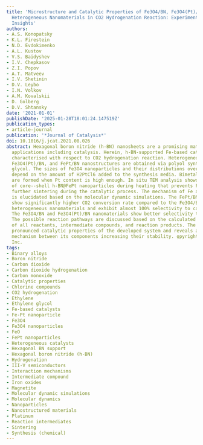 ```yaml
---
title: 'Microstructure and Catalytic Properties of Fe3O4/BN, Fe3O4(Pt)/BN, and FePt/BN
  Heterogeneous Nanomaterials in CO2 Hydrogenation Reaction: Experimental and Theoretical
  Insights'
authors:
- A.S. Konopatsky
- K.L. Firestein
- N.D. Evdokimenko
- A.L. Kustov
- V.S. Baidyshev
- I.V. Chepkasov
- Z.I. Popov
- A.T. Matveev
- I.V. Shetinin
- D.V. Leybo
- I.N. Volkov
- A.M. Kovalskii
- D. Golberg
- D.V. Shtansky
date: '2021-01-01'
publishDate: '2025-01-28T18:01:24.147519Z'
publication_types:
- article-journal
publication: '*Journal of Catalysis*'
doi: 10.1016/j.jcat.2021.08.026
abstract: Hexagonal boron nitride (h-BN) nanosheets are a promising material for various
  applications including catalysis. Herein, h-BN-supported Fe-based catalysts are
  characterised with respect to CO2 hydrogenation reaction. Heterogeneous Fe3O4/BN,
  Fe3O4(Pt)/BN, and FePt/BN nanostructures are obtained via polyol synthesis in ethylene
  glycol. The sizes of Fe3O4 nanoparticles and their distributions over h-BN surfaces
  depend on the amount of H2PtCl6 added to the synthesis media. Bimetallic FePt nanoparticles
  are formed when Pt content is high enough. In situ TEM analysis shows the formation
  of core--shell h-BN@FePt nanoparticles during heating that prevents FePt NPs from
  further sintering during the catalytic process. The mechanism of Fe and Pt interaction
  is elucidated based on the molecular dynamic simulations. The FePt/BN nanomaterials
  show significantly higher CO2 conversion rate compared to the Fe3O4/BN and Fe3O4(Pt)/BN
  heterogeneous nanomaterials and exhibit almost 100% selectivity to carbon monoxide.
  The Fe3O4/BN and Fe3O4(Pt)/BN nanomaterials show better selectivity to hydrocarbons.
  The possible reaction pathways are discussed based on the calculated sorption energies
  of all reactants, intermediate compounds, and reaction products. The study highlights
  pronounced catalytic properties of the developed system and reveals a unique interaction
  mechanism between its components increasing their stability. o̧pyright 2021 Elsevier
  Inc.
tags:
- Binary alloys
- Boron nitride
- Carbon dioxide
- Carbon dioxide hydrogenation
- Carbon monoxide
- Catalytic properties
- Chlorine compounds
- CO2 hydrogenation
- Ethylene
- Ethylene glycol
- Fe-based catalysts
- Fe-Pt nanoparticle
- Fe3O4
- Fe3O4 nanoparticles
- FeO
- FePt nanoparticles
- Heterogeneous catalysts
- Hexagonal BN support
- Hexagonal boron nitride (h-BN)
- Hydrogenation
- III-V semiconductors
- Interaction mechanisms
- Intermediate compound
- Iron oxides
- Magnetite
- Molecular dynamic simulations
- Molecular dynamics
- Nanoparticles
- Nanostructured materials
- Platinum
- Reaction intermediates
- Sintering
- Synthesis (chemical)
---
```

